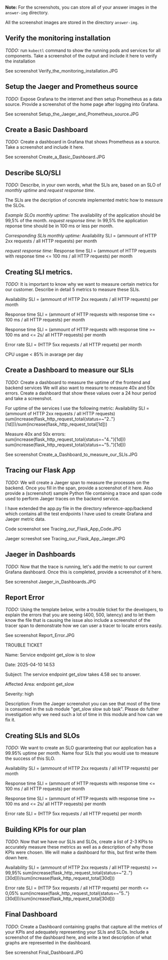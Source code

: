**Note:** For the screenshots, you can store all of your answer images in the `answer-img` directory.

All the screenshot images are stored in the directory `answer-img`.

## Verify the monitoring installation

*TODO:* run `kubectl` command to show the running pods and services for all components. Take a screenshot of the output and include it here to verify the installation

See screenshot Verify_the_monitoring_installation.JPG

## Setup the Jaeger and Prometheus source
*TODO:* Expose Grafana to the internet and then setup Prometheus as a data source. Provide a screenshot of the home page after logging into Grafana.

See screenshot Setup_the_Jaeger_and_Prometheus_source.JPG

## Create a Basic Dashboard
*TODO:* Create a dashboard in Grafana that shows Prometheus as a source. Take a screenshot and include it here.

See screenshot Create_a_Basic_Dashboard.JPG

## Describe SLO/SLI
*TODO:* Describe, in your own words, what the SLIs are, based on an SLO of *monthly uptime* and *request response time*.

The SLIs are the decription of concrete implemented metric how to messure the SLOs.

*Example SLOs*
*monthly uptime:* The availability of the application should be 99,5% of the month.
*request response time:* In 99,5% the application reponse time should be in 100 ms or less per month.

*Corresponding SLIs*
*monthly uptime:* 
Availability SLI = (ammount of HTTP 2xx requests / all HTTP requests) per month

*request response time:* 
Response time SLI = (ammount of HTTP requests with response time <= 100 ms / all HTTP requests) per month

## Creating SLI metrics.
*TODO:* It is important to know why we want to measure certain metrics for our customer. Describe in detail 5 metrics to measure these SLIs. 

Availability SLI = (ammount of HTTP 2xx requests / all HTTP requests) per month

Response time SLI = (ammount of HTTP requests with response time <= 100 ms / all HTTP requests) per month

Response time SLI = (ammount of HTTP requests with response time >= 100 ms and <= 2s/ all HTTP requests) per month

Error rate SLI = (HTTP 5xx requests / all HTTP requets) per month

CPU usgae < 85% in avarage per day


## Create a Dashboard to measure our SLIs
*TODO:* Create a dashboard to measure the uptime of the frontend and backend services We will also want to measure to measure 40x and 50x errors. Create a dashboard that show these values over a 24 hour period and take a screenshot.

For uptime of the services I use the following metric:
Availability SLI = (ammount of HTTP 2xx requests / all HTTP requests)
sum(increase(flask_http_request_total{status=~"2.."}[1d]))/sum(increase(flask_http_request_total[1d]))

Measure 40x and 50x errors:
sum(increase(flask_http_request_total{status=~"4.."}[1d]))
sum(increase(flask_http_request_total{status=~"5.."}[1d]))

See screenshot Create_a_Dashboard_to_measure_our_SLIs.JPG

## Tracing our Flask App
*TODO:*  We will create a Jaeger span to measure the processes on the backend. Once you fill in the span, provide a screenshot of it here. Also provide a (screenshot) sample Python file containing a trace and span code used to perform Jaeger traces on the backend service.

I have extended the app.py file in the directory reference-app/backend which contains all the test endpoints I have used to create Grafana and Jaeger metric data.

Code screenshot see Tracing_our_Flask_App_Code.JPG

Jaeger screeshot see Tracing_our_Flask_App_Jaeger.JPG

## Jaeger in Dashboards
*TODO:* Now that the trace is running, let's add the metric to our current Grafana dashboard. Once this is completed, provide a screenshot of it here.

See screenshot Jaeger_in_Dashboards.JPG

## Report Error
*TODO:* Using the template below, write a trouble ticket for the developers, to explain the errors that you are seeing (400, 500, latency) and to let them know the file that is causing the issue also include a screenshot of the tracer span to demonstrate how we can user a tracer to locate errors easily.

See screenshot Report_Error.JPG

TROUBLE TICKET

Name: Service endpoint get_slow is to slow

Date: 2025-04-10 14:53

Subject: The service endpoint get_slow takes 4.58 sec to answer.

Affected Area: endpoint get_slow

Severity: high

Description: From the Jaeger screenshot you can see that most of the time is consumed in the sub module "get_slow slow sub task". Please do futher investigation why we need such a lot of time in this module and how can we fix it.


## Creating SLIs and SLOs
*TODO:* We want to create an SLO guaranteeing that our application has a 99.95% uptime per month. Name four SLIs that you would use to measure the success of this SLO.

Availability SLI = (ammount of HTTP 2xx requests / all HTTP requests) per month

Response time SLI = (ammount of HTTP requests with response time <= 100 ms / all HTTP requests) per month

Response time SLI = (ammount of HTTP requests with response time >= 100 ms and <= 2s/ all HTTP requests) per month

Error rate SLI = (HTTP 5xx requests / all HTTP requets) per month

## Building KPIs for our plan
*TODO*: Now that we have our SLIs and SLOs, create a list of 2-3 KPIs to accurately measure these metrics as well as a description of why those KPIs were chosen. We will make a dashboard for this, but first write them down here.

Availability SLI = (ammount of HTTP 2xx requests / all HTTP requests) >= 99,95%
sum(increase(flask_http_request_total{status=~"2.."}[30d]))/sum(increase(flask_http_request_total[30d]))

Error rate SLI = (HTTP 5xx requests / all HTTP requets) per month <= 0,05%
sum(increase(flask_http_request_total{status=~"5.."}[30d]))/sum(increase(flask_http_request_total[30d]))

## Final Dashboard
*TODO*: Create a Dashboard containing graphs that capture all the metrics of your KPIs and adequately representing your SLIs and SLOs. Include a screenshot of the dashboard here, and write a text description of what graphs are represented in the dashboard.  

See screenshot Final_Dashboard.JPG